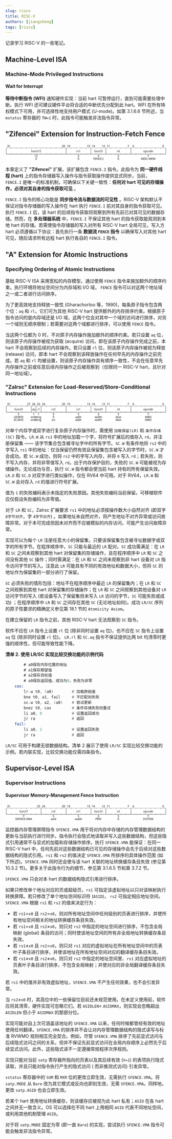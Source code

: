 ```yaml
---
slug: riscv
title: RISC-V
authors: [jiangsheng]
tags: [riscv]
---
```


记录学习 RISC-V 的一些笔记。

<!-- truncate -->

## Machine-Level ISA

### Machine-Mode Privileged Instructions

#### Wait for Interrupt

**等待中断指令 (WFI)** 通知硬件实现：当前 hart 可暂停运行，直到可能需要处理中断。执行 WFI 还可建议硬件平台将合适的中断优先分配到此
hart。WFI 在所有特权模式下可用，并可选择性地支持用户模式 (U-mode)。如第 3.1.6.6 节所述，当 `mstatus` 寄存器的 `TW=1`
时，此指令可能触发非法指令异常。

## "Zifencei" Extension for Instruction-Fetch Fence

![FENCE.I.svg](image/FENCE.I.svg)

本章定义了 **"Zifencei"** 扩展，该扩展包含 `FENCE.I` 指令。此指令为 **同一硬件线程 (hart)** 上的指令存储器写入操作与指令获取操作提供显式同步。当前，
`FENCE.I` 是唯一的标准机制，可确保以下关键一致性：**任何对 hart 可见的存储操作，必须对其自身的指令获取可见** 。

`FENCE.I` 指令的核心功能是 **同步指令流与数据流的可见性** 。RISC-V 架构默认不保证对指令存储器的写入操作在 hart 执行
`FENCE.I` 前对其自身的指令获取可见。执行 `FENCE.I` 后，该 hart 的后续指令获取将观察到所有先前已对其可见的数据存储。然而，在
**多处理器系统** 中，`FENCE.I` 不保证其他 hart 的指令获取能观测到本地 hart 的存储。若需使指令存储器的写入对所有 RISC-V
hart 全局可见，写入方 hart 必须遵循以下协议：首先执行一条 **数据流 `FENCE` 指令** 以确保写入对其他 hart 可见，随后请求所有远程
hart 执行各自的 `FENCE.I` 指令。

## "A" Extension for Atomic Instructions

### Specifying Ordering of Atomic Instructions

基础 RISC-V ISA 采用宽松的内存模型，通过使用 `FENCE` 指令来施加额外的顺序约束。执行环境将地址空间分为内存域和 I/O 域，
`FENCE` 指令可以对这两个地址域之一或二者进行访问排序。

为了更高效地支持释放一致性 (Gharachorloo 等，1990)，每条原子指令包含两个位：`aq` 和 `rl`，它们可为其他 RISC-V hart
提供额外的内存排序约束。根据原子指令访问的是内存域还是 I/O 域，这两个位会对其中一个域的访问进行排序，对另一个域则无顺序限制；若需要对这两个域都进行排序，可以使用
`FENCE` 指令。

当这两个位都为 0 时，不对原子内存操作施加额外的顺序约束。若只设置 `aq` 位，则该原子内存操作被视为获取 (acquire) 访问，即在该原子内存操作完成之前，本
hart 不会观察到后续的内存操作。若只设置 `rl` 位，则该原子内存操作被视为释放 (release) 访问，即本 hart
不会观察到该释放操作在任何早先的内存操作之前完成。若 `aq` 和 `rl` 均被设置，则该原子内存操作具有顺序一致性，不会在任意早先内存操作之前或任意后续内存操作之后被观察到（仅限同一
RISC-V hart，且针对同一地址域）。

### "Zalrsc" Extension for Load-Reserved/Store-Conditional Instructions

![Load-Reserved_Store-Conditional.svg](image/Load-Reserved_Store-Conditional.svg)

对单个内存字或双字进行复杂原子内存操作时，需使用 `加载保留(LR)` 和 `条件存储(SC)` 指令。`LR.W` 从 `rs1`
中的地址加载一个字，将符号扩展后的值存入
`rd`，并注册保留集 —— 该字节集合包含被寻址字中的所有字节。`SC.W` 有条件地将 `rs2` 中的字写入 `rs1`
中的地址：仅当保留仍然有效且保留集包含被写入的字节时，`SC.W` 才会成功。若 `SC.W` 成功，则将 `rs2` 中的字写入内存，并将 `0` 写入
`rd`；若失败，则不写入内存，并将非零值写入 `rd`。出于内存保护目的，失败的 `SC.W` 可能被视为存储操作。无论成功与否，执行 `SC.W`
指令都会使当前 hart 持有的所有保留失效。`LR.D` 和 `SC.D` 对双字进行类似操作，仅在 RV64 中可用。对于 RV64，`LR.W` 和 `SC.W`
会对存入 `rd` 的值进行符号扩展。

值为 `1` 的失败编码表示未指定的失败原因。其他失败编码当前保留。可移植软件应仅假设失败编码为非零值。

对于 `LR` 和 `SC`，Zalrsc 扩展要求 `rs1` 中的地址必须按操作数大小自然对齐 (即双字 `8字节对齐`，字 `4字节对齐`)
。如果地址未自然对齐，将产生地址不对齐异常或访问故障异常。对于本可完成但因未对齐而不应被模拟的内存访问，可能产生访问故障异常。

实现可以为每个 `LR` 注册任意大小的保留集，只要该保留集包含被寻址数据字或双字的所有字节。在程序顺序中，`SC` 只能与最近的
`LR` 配对。`SC` 成功需满足：在 `LR` 和 `SC` 之间未观察到其他 hart 对保留集的存储操作，且在程序顺序中 `LR` 和 `SC` 之间没有其他
`SC` 操作；同时需满足：在 `LR` 和 `SC` 之间未观察到非 hart 设备对 `LR` 指令访问字节的写入。注意此 `LR` 可能具有不同的有效地址和数据大小，但将
`SC` 的地址作为保留集的一部分进行了保留。

`SC` 必须失败的情形包括：地址不在程序顺序中最近 `LR` 的保留集内；在 `LR` 和 `SC` 之间观察到其他 hart 对保留集的存储操作；在
`LR` 和 `SC` 之间观察到其他设备对 `LR` 访问字节的写入 (若设备写入了保留集但未写入 `LR` 访问的字节，`SC` 可能失败或成功)
；在程序顺序中 `LR` 和 `SC` 之间存在其他 `SC` (无论地址如何)。成功 `LR/SC` 序列的原子性要求的精确定义参见第 18.1 节的
`Atomicity Axiom`。

在建立保留的 `LR` 指令之前，其他 RISC-V hart 无法观察到 `SC` 指令。

软件不应在 `LR` 指令上设置 `rl` 位 (除非同时设置 `aq` 位)，也不应在 `SC` 指令上设置 `aq` 位 (除非同时设置 `rl` 位)。
`LR.rl` 和 `SC.aq` 指令不保证提供比两 bit 均清零时更强的顺序性，但可能导致性能下降。

**清单 2. 使用 LR/SC 实现比较交换功能的示例代码**

```asm
        # a0保存内存位置的地址
        # a1保存期望值
        # a2保存目标值
        # a0保存返回值，成功为0，失败为非零
    cas:
        lr.w t0, (a0)        # 加载原始值
        bne t0, a1, fail     # 不匹配则失败
        sc.w t0, a2, (a0)    # 尝试更新
        bnez t0, cas         # 条件存储失败则重试
        li a0, 0             # 设置返回成功
        jr ra                # 返回
    fail:
        li a0, 1             # 设置返回失败
        jr ra                # 返回
```

`LR/SC` 可用于构建无锁数据结构。清单 2 展示了使用 `LR/SC` 实现比较交换功能的示例。若内联实现，比较交换功能仅需四条指令。

## Supervisor-Level ISA

### Supervisor Instructions

#### Supervisor Memory-Management Fence Instruction

![SFENCE.VMA.svg](image/SFENCE.VMA.svg)

监控器内存管理屏障指令 `SFENCE.VMA` 用于将对内存中存储的内存管理数据结构的更新与当前执行进行同步。指令执行会隐式地读取并写入这些数据结构，但这些隐式引用通常不与显式的加载和存储操作排序。执行
`SFENCE.VMA` 能保证：在同一 RISC-V hart 中，任何先前对这些数据结构已可见的存储操作会先于后续对这些数据结构的隐式引用。`rs1`
和 `rs2` 的值决定 `SFENCE.VMA` 所排序的具体操作范围 (如下所述)。`SFENCE.VMA` 同时还会使与该 hart
关联的地址转换缓存条目失效 (参见第 10.3.2 节)。更多关于此指令行为的细节，参见第 3.1.6.5 节和第 3.7.2 节。

`SFENCE.VMA` 只会对本 hart 的数据结构隐式引用进行排序。

如果只修改单个地址对应的页或超级页，`rs1` 可指定该虚拟地址以只对该映射执行转换屏障。若只修改了单个地址空间标识符 (`ASID`)，
`rs2` 可指定相应地址空间。`SFENCE.VMA` 根据 `rs1` 和 `rs2` 的值来决定行为：

- 若 `rs1`=`x0` 且 `rs2`=`x0`，则对所有地址空间中任何级别的页表进行排序，并使所有地址空间相关的地址转换缓存条目失效。
- 若 `rs1`=`x0` 且 `rs2`≠`x0`，则只对 `rs2` 中指定的地址空间进行排序，不包含全局映射 (global)
  条目的访问；同时使该地址空间的所有非全局地址转换缓存条目失效。
- 若 `rs1`≠`x0` 且 `rs2`=`x0`，则只对 `rs1` 对应的虚拟地址在所有地址空间中的页表叶子条目进行排序，并使该地址在所有地址空间对应的翻译缓存条目失效。
- 若 `rs1`≠`x0` 且 `rs2`≠`x0`，则只对 `rs2` 中指定的地址空间里、`rs1` 对应虚拟地址的页表叶子条目进行排序，不包含全局映射；并使对应的非全局翻译缓存条目失效。

若 `rs1` 中的值并非有效虚拟地址，`SFENCE.VMA` 不产生任何效果，也不会引发异常。

当 `rs2`≠`x0` 时，其高位中的一些保留位目前还未规范使用。在未定义使用前，软件应将其清零，硬件实现可忽略它们。若 `ASIDLEN`<
`ASIDMAX`，则实现会忽略超出 `ASIDLEN` 但小于 `ASIDMAX` 的那部分位。

实现可能对自上次可涵盖该地址的 `SFENCE.VMA` 以来，任何时候都曾经有效的地址使用任何翻译。`SFENCE.VMA`
的排序并不会让对内存管理数据结构的隐式读写与标准 RVWMO 规则相互完全契合。例如，尽管 `SFENCE.VMA`
排序了先前显式访问与后续隐式访问之间的关系，但并不保证先前显式访问在全局内存顺序上必然先于后续显式访问。此外，这些隐式读不一定遵循常规程序次序规则。

实现只能对当前 `satp` 寄存器所指向的页表以及其后续有效 (`V=1`) 的表项执行隐式读取，并且只能对指令执行产生的隐式访问 (
而非推测式访问) 引发异常。

`sstatus` 寄存器中的 `SUM` 和 `MXR` 位的更改立即生效，无需执行 `SFENCE.VMA`。将 `satp.MODE` 从 `Bare` 改为其它模式或反向也即刻生效，无需
`SFENCE.VMA`。同样地，更改 `satp.ASID` 也会立即生效。

若某个 hart 使用地址转换缓存，则该缓存应被视为此 hart 私有；`ASID` 在各 hart 之间并无一致含义。OS 可以选择在不同 hart 上用相同
`ASID` 代表不同地址空间，或利用其他机制管理 `ASID`。

对于将 `satp.MODE` 固定为零 (即一直 `Bare`) 的实现，尝试执行 `SFENCE.VMA` 指令可能会触发非法指令异常。
